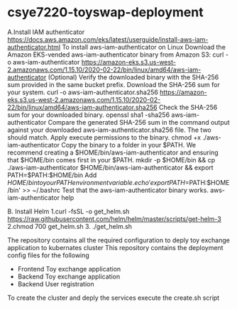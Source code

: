 # csye7220-toyswap-deployment
A.Install IAM authenticator https://docs.aws.amazon.com/eks/latest/userguide/install-aws-iam-authenticator.html
To install aws-iam-authenticator on Linux
Download the Amazon EKS-vended aws-iam-authenticator binary from Amazon S3:
curl -o aws-iam-authenticator https://amazon-eks.s3.us-west-2.amazonaws.com/1.15.10/2020-02-22/bin/linux/amd64/aws-iam-authenticator
(Optional) Verify the downloaded binary with the SHA-256 sum provided in the same bucket prefix.
Download the SHA-256 sum for your system.
curl -o aws-iam-authenticator.sha256 https://amazon-eks.s3.us-west-2.amazonaws.com/1.15.10/2020-02-22/bin/linux/amd64/aws-iam-authenticator.sha256
Check the SHA-256 sum for your downloaded binary.
openssl sha1 -sha256 aws-iam-authenticator
Compare the generated SHA-256 sum in the command output against your downloaded aws-iam-authenticator.sha256 file. The two should match.
Apply execute permissions to the binary.
chmod +x ./aws-iam-authenticator
Copy the binary to a folder in your $PATH. We recommend creating a $HOME/bin/aws-iam-authenticator and ensuring that $HOME/bin comes first in your $PATH.
mkdir -p $HOME/bin && cp ./aws-iam-authenticator $HOME/bin/aws-iam-authenticator && export PATH=$PATH:$HOME/bin
Add $HOME/bin to your PATH environment variable.
echo 'export PATH=$PATH:$HOME/bin' >> ~/.bashrc
Test that the aws-iam-authenticator binary works.
aws-iam-authenticator help
 
B. Install Helm
1.curl -fsSL -o get_helm.sh https://raw.githubusercontent.com/helm/helm/master/scripts/get-helm-3
2.chmod 700 get_helm.sh
3. ./get_helm.sh

The repository contains all the required configuration to deply toy exchange application to kubernates cluster
This repository contains the deployment config files for the following
- Frontend Toy exchange application
- Backend Toy exchange application
- Backend User registration

To create the cluster and deply the services 
execute the create.sh script
